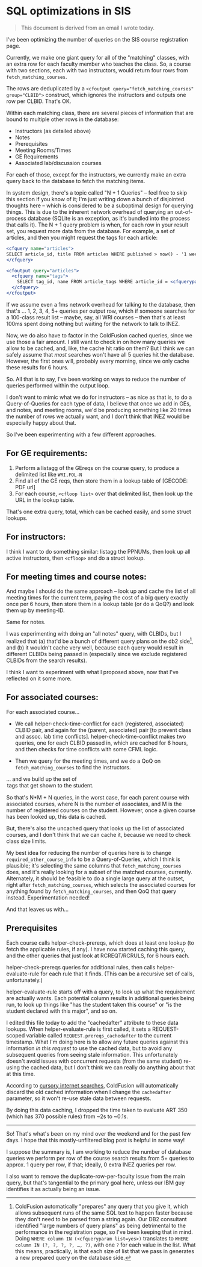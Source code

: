 # SQL optimizations in SIS

> This document is derived from an email I wrote today.

I've been optimizing the number of queries on the SIS course registration page.

Currently, we make one giant query for all of the "matching" classes, with an extra row for each faculty member who teaches the class. So, a course with two sections, each with two instructors, would return four rows from `fetch_matching_courses`.

The rows are deduplicated by a `<cfoutput query="fetch_matching_courses" group="CLBID">` construct, which ignores the instructors and outputs one row per CLBID. That's OK.

Within each matching class, there are several pieces of information that are bound to multiple other rows in the database:

- Instructors (as detailed above)
- Notes
- Prerequisites
- Meeting Rooms/Times
- GE Requirements
- Associated lab/discussion courses

For each of those, except for the instructors, we currently make an extra query back to the database to fetch the matching items.

In system design, there's a topic called "N + 1 Queries" – feel free to skip this section if you know of it; I'm just writing down a bunch of disjointed thoughts here – which is considered to be a suboptimal design for querying things. This is due to the inherent network overhead of querying an out-of-process database (SQLite is an exception, as it's bundled into the process that calls it). The N + 1 query problem is when, for each row in your result set, you request more data from the database. For example, a set of articles, and then you might request the tags for each article:

```cfml
<cfquery name="articles">
SELECT article_id, title FROM articles WHERE published > now() - '1 week'
</cfquery>

<cfoutput query="articles">
  <cfquery name="tags">
    SELECT tag_id, name FROM article_tags WHERE article_id = <cfqueryparam value="#articles.article_id#">
  </cfquery>
</cfoutput>
```

If we assume even a 1ms network overhead for talking to the database, then that's … 1, 2, 3, 4, 5+ queries per output row, which if someone searches for a 100-class result list – maybe, say, all WRI courses – then that's at least 100ms spent doing nothing but waiting for the network to talk to INEZ.

Now, we do also have to factor in the ColdFusion cached queries, since we use those a fair amount. I still want to check in on how many queries we allow to be cached, and, like, the cache hit ratio on them? But I think we can safely assume that _most_ searches won't have all 5 queries hit the database. However, the first ones will, probably every morning, since we only cache these results for 6 hours.

So. All that is to say, I've been working on ways to reduce the number of queries performed within the output loop.

I don't want to mimic what we do for instructors – as nice as that is, to do a Query-of-Queries for each type of data, I believe that once we add in GEs, and notes, and meeting rooms, we'd be producing something like 20 times the number of rows we actually want, and I don't think that INEZ would be especially happy about that.

So I've been experimenting with a few different approaches. 

## For GE requirements: 

1. Perform a listagg of the GEreqs on the course query, to produce a delimited list like `WRI,FOL-N`
2. Find all of the GE reqs, then store them in a lookup table of [GECODE: PDF url]
3. For each course, `<cfloop list>` over that delimited list, then look up the URL in the lookup table.

That's one extra query, total, which can be cached easily, and some struct lookups.

## For instructors:

I think I want to do something similar: listagg the PPNUMs, then look up all active instructors, then `<cfloop>` and do a struct lookup.

## For meeting times and course notes:

And maybe I should do the same approach – look up and cache the list of all meeting times for the current term, paying the cost of a big query exactly once per 6 hours, then store them in a lookup table (or do a QoQ?) and look them up by meeting-ID.

Same for notes.

I was experimenting with doing an "all notes" query, with CLBIDs, but I realized that (a) that'd be a bunch of different query plans on the db2 side[^1], and (b) it wouldn't cache very well, because each query would result in different CLBIDs being passed in (especially since we exclude registered CLBIDs from the search results).

I think I want to experiment with what I proposed above, now that I've reflected on it some more.

## For associated courses:

For each associated course…

- We call helper-check-time-conflict for each (registered, associated) CLBID pair, and again for the (parent, associated) pair [to prevent class and assoc. lab time conflicts]. helper-check-time-conflict makes two queries, one for each CLBID passed in, which are cached for 6 hours, and then checks for time conflicts with some CFML logic.

- Then we query for the meeting times, and we do a QoQ on `fetch_matching_courses` to find the instructors.

… and we build up the set of <option> tags that get shown to the student.

So that's N*M + N queries, in the worst case, for each parent course with associated courses, where N is the number of associates, and M is the number of registered courses on the student. However, once a given course has been looked up, this data is cached. 

But, there's also the uncached query that looks up the list of associated courses, and I don't think that we can cache it, because we need to check class size limits.

My best idea for reducing the number of queries here is to change `required_other_course_info` to be a Query-of-Queries, which I think is plausible; it's selecting the same columns that `fetch_matching_courses` does, and it's really looking for a subset of the matched courses, currently. Alternately, it should be feasible to do a single large query at the outset, right after `fetch_matching_courses`, which selects the associated courses for anything found by `fetch_matching_courses`, and then QoQ that query instead. Experimentation needed!

And that leaves us with…

## Prerequisites

Each course calls helper-check-prereqs, which does at least one lookup (to fetch the applicable rules, if any). I have now started caching this query, and the other queries that just look at RCREQT/RCRULS, for 6 hours each.

helper-check-prereqs queries for additional rules, then calls helper-evaluate-rule for each rule that it finds. (This can be a recursive set of calls, unfortunately.)

helper-evaluate-rule starts off with a query, to look up what the requirement are actually wants. Each potential column results in additional queries being run, to look up things like "has the student taken this course" or "is the student declared with this major", and so on.

I edited this file today to add the "cachedafter" attribute to these data lookups. When helper-evaluate-rule is first called, it sets a REQUEST-scoped variable called `REQUEST.prereqs_cachedafter` to the current timestamp. What I'm doing here is to allow any future queries against this information _in this request_ to use the cached data, but to avoid any subsequent queries from seeing stale information. This unfortunately doesn't avoid issues with concurrent requests (from the same student) re-using the cached data, but I don't think we can really do anything about that at this time.

According to [cursory internet searches](https://www.coldfusionmuse.com/index.cfm/2008/3/18/cachedafter), ColdFusion will automatically discard the old cached information when I change the `cachedafter` parameter, so it won't re-use stale data between requests.

By doing this data caching, I dropped the time taken to evaluate ART 350 (which has 370 possible rules) from ~2s to ~0.1s.

----

So! That's what's been on my mind over the weekend and for the past few days. I hope that this mostly-unfiltered blog post is helpful in some way!

I suppose the summary is, I am working to reduce the number of database queries we perform per row of the course search results from 5+ queries to approx. 1 query per row, if that; ideally, 0 extra INEZ queries per row.

I also want to remove the duplicate-row-per-faculty issue from the main query, but that's tangential to the primary goal here, unless our IBM guy identifies it as actually being an issue.

[^1]: ColdFusion automatically "prepares" any query that you give it, which allows subsequent runs of the same SQL text to happen faster because they don't need to be parsed from a string again. Our DB2 consultant identified "large numbers of query plans" as being detrimental to the performance in the registration page, so I've been keeping that in mind. Doing `WHERE column IN (<cfqueryparam list=yes>)` translates to `WHERE column IN (?, ?, ?, ?, …, ?)`, with one `?` for each value in the list. What this means, practically, is that each size of list that we pass in generates a new prepared query on the database side.
